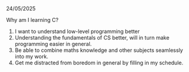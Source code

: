 24/05/2025

Why am I learning C?

1. I want to understand low-level programming better
2. Understanding the fundamentals of CS better, will in turn make programming easier in general.
3. Be able to combine maths knowledge and other subjects seamlessly into my work.
4. Get me distracted from boredom in general by filling in my schedule.


